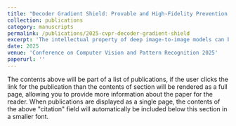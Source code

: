 ```yaml
---
title: "Decoder Gradient Shield: Provable and High-Fidelity Prevention of Gradient-Based Box-Free Watermark Removal"
collection: publications
category: manuscripts
permalink: /publications/2025-cvpr-decoder-gradient-shield
excerpt: 'The intellectual property of deep image-to-image models can be protected by the so-called box-free watermarking.'
date: 2025
venue: 'Conference on Computer Vision and Pattern Recognition 2025'
paperurl: ''
---
```


The contents above will be part of a list of publications, if the user clicks the link for the publication than the contents of section will be rendered as a full page, allowing you to provide more information about the paper for the reader. When publications are displayed as a single page, the contents of the above "citation" field will automatically be included below this section in a smaller font.
